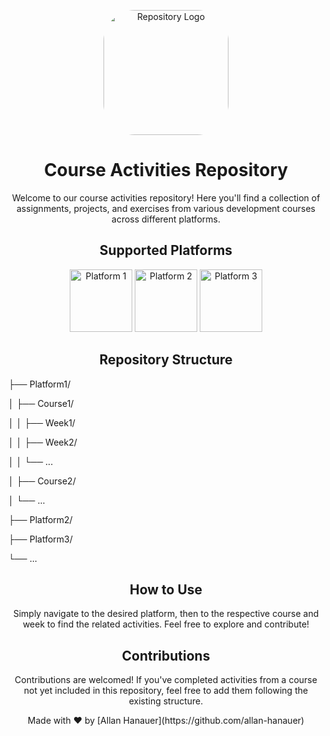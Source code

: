 <!-- Header -->
<p align="center">
  <img src="https://avatars.githubusercontent.com/allan-hanauer" style="border-radius:50px;" width="200" alt="Repository Logo">
</p>

<h1 align="center">Course Activities Repository</h1>

<!-- Introduction -->
<p align="center">
  Welcome to our course activities repository! Here you'll find a collection of assignments, projects, and exercises from various development courses across different platforms.
</p>

<!-- Platforms -->
<h2 align="center">Supported Platforms</h2>
<p align="center">
  <img src="https://platform1logo.com" width="100" alt="Platform 1">
  <img src="https://platform2logo.com" width="100" alt="Platform 2">
  <img src="https://platform3logo.com" width="100" alt="Platform 3">
</p>

<!-- Structure -->
<h2 align="center">Repository Structure</h2>
<div style="margin-bottom:3px;">
<p>├── Platform1/</p>
<p>│   ├── Course1/</p>
<p>│   │   ├── Week1/</p>
<p>│   │   ├── Week2/</p>
<p>│   │   └── ...</p>
<p>│   ├── Course2/</p>
<p>│   └── ...</p>
<p>├── Platform2/</p>
<p>├── Platform3/</p>
<p>└── ...</p>
</div>

<!-- Usage -->
<h2 align="center">How to Use</h2>
<p align="center">
  Simply navigate to the desired platform, then to the respective course and week to find the related activities. Feel free to explore and contribute!
</p>

<!-- Contributions -->
<h2 align="center">Contributions</h2>
<p align="center">
  Contributions are welcomed! If you've completed activities from a course not yet included in this repository, feel free to add them following the existing structure.
</p>

<!-- Footer -->
<p align="center">
  Made with ❤️ by [Allan Hanauer](https://github.com/allan-hanauer)
</p>

